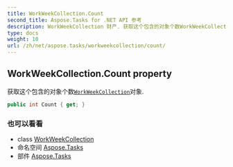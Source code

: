 ```yaml
---
title: WorkWeekCollection.Count
second_title: Aspose.Tasks for .NET API 参考
description: WorkWeekCollection 财产. 获取这个包含的对象个数WorkWeekCollection对象.
type: docs
weight: 10
url: /zh/net/aspose.tasks/workweekcollection/count/
---
```

## WorkWeekCollection.Count property

获取这个包含的对象个数[`WorkWeekCollection`](../)对象.

```csharp
public int Count { get; }
```

### 也可以看看

* class [WorkWeekCollection](../)
* 命名空间 [Aspose.Tasks](../../workweekcollection/)
* 部件 [Aspose.Tasks](../../../)


